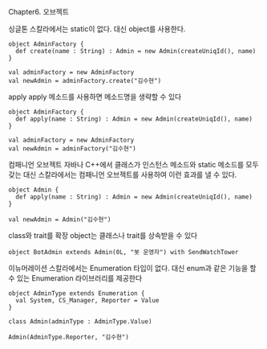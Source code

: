 Chapter6. 오브젝트

싱글톤
스칼라에서는 static이 없다. 대신 object를 사용한다.
```
object AdminFactory {
  def create(name : String) : Admin = new Admin(createUniqId(), name)
}

val adminFactory = new AdminFactory
val newAdmin = adminFactory.create("김수현")
```

apply
apply 메소드를 사용하면 메소드명을 생략할 수 있다
```
object AdminFactory {
  def apply(name : String) : Admin = new Admin(createUniqId(), name)
}

val adminFactory = new AdminFactory
val newAdmin = adminFactory("김수현")
```

컴패니언 오브젝트
자바나 C++에서 클래스가 인스턴스 메소드와 static 메소드를 모두 갖는 대신
스칼라에서는 컴패니언 오브젝트를 사용하여 이런 효과를 낼 수 있다.
```
object Admin {
  def apply(name : String) : Admin = new Admin(createUniqId(), name)
}

val newAdmin = Admin("김수현")
```

class와 trait를 확장
object는 클래스나 trait를 상속받을 수 있다
```
object BotAdmin extends Admin(0L, "봇 운영자") with SendWatchTower
```

이뉴머레이션
스칼라에서는 Enumeration 타입이 없다. 대신 enum과 같은 기능을 할 수 있는 Enumeration 라이브러리를 제공한다
```
object AdminType extends Enumeration {
  val System, CS_Manager, Reporter = Value
}

class Admin(adminType : AdminType.Value)

Admin(AdminType.Reporter, "김수현")
```

